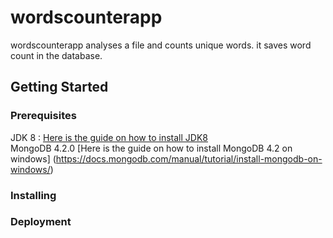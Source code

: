 # wordscounterapp

wordscounterapp analyses a file and counts unique words. it saves word count in the database.

## Getting Started

### Prerequisites

JDK 8 : [Here is the guide on how to install JDK8](https://docs.oracle.com/javase/8/docs/technotes/guides/install/install_overview.html)
<br>
MongoDB 4.2.0 [Here is the guide on how to install MongoDB 4.2 on windows] (https://docs.mongodb.com/manual/tutorial/install-mongodb-on-windows/)


### Installing

### Deployment

